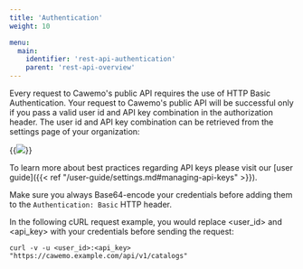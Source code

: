 ```yaml
---
title: 'Authentication'
weight: 10

menu:
  main:
    identifier: 'rest-api-authentication'
    parent: 'rest-api-overview'
---
```


Every request to Cawemo's public API requires the use of HTTP Basic Authentication.
Your request to Cawemo's public API will be successful only if you pass a valid user id and API key combination in the authorization header.
The user id and API key combination can be retrieved from the settings page of your organization:

{{<img src="../../../../technical-guide/integrations/api-keys.png">}}

To learn more about best practices regarding API keys please visit our [user guide]({{< ref "/user-guide/settings.md#managing-api-keys" >}}).

Make sure you always Base64-encode your credentials before adding them to the `Authentication: Basic` HTTP header.

In the following cURL request example, you would replace \<user_id> and \<api_key> with your credentials before sending the request:

```
curl -v -u <user_id>:<api_key> "https://cawemo.example.com/api/v1/catalogs"
```
